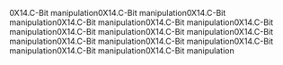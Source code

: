 0X14.C-Bit manipulation0X14.C-Bit manipulation0X14.C-Bit manipulation0X14.C-Bit manipulation0X14.C-Bit manipulation0X14.C-Bit manipulation0X14.C-Bit manipulation0X14.C-Bit manipulation0X14.C-Bit manipulation0X14.C-Bit manipulation0X14.C-Bit manipulation0X14.C-Bit manipulation0X14.C-Bit manipulation0X14.C-Bit manipulation
